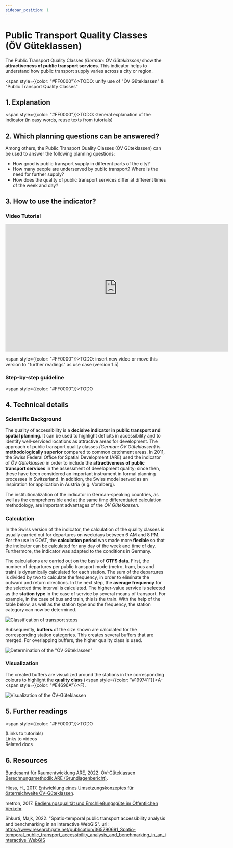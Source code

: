 ```yaml
---
sidebar_position: 1
---
```


# Public Transport Quality Classes (ÖV Güteklassen)


The Public Transport Quality Classes <i>(German: ÖV Güteklassen)</i> show the **attractiveness of public transport services**. This indicator helps to understand how public transport supply varies across a city or region. 

<span style={{color: "#FF0000"}}>TODO: unify use of "ÖV Güteklassen" & "Public Transport Quality Classes"</span> 

## 1. Explanation

<span style={{color: "#FF0000"}}>TODO: General explanation of the indicator (in easy words, reuse texts from tutorials)</span> 

## 2. Which planning questions can be answered? 

Among others, the Public Transport Quality Classes (ÖV Güteklassen) can be used to answer the following planning questions:
- How good is public transport supply in different parts of the city?
- How many people are underserved by public transport? Where is the need for further supply?
- How does the quality of public transport services differ at different times of the week and day?

## 3. How to use the indicator?

### Video Tutorial

<iframe class="embed-responsive-item" src="https://player.vimeo.com/video/766394906" frameborder="0" webkitallowfullscreen mozallowfullscreen allowfullscreen data-uk-responsive width="700" height="400"></iframe>


<span style={{color: "#FF0000"}}>TODO: insert new video or move this version to "further readings" as use case (version 1.5)</span>  

### Step-by-step guideline

<span style={{color: "#FF0000"}}>TODO</span> 

## 4. Technical details

### Scientific Background

The quality of accessibility is a **decisive indicator in public transport and spatial planning**. It can be used to highlight deficits in accessibility and to identify well-serviced locations as attractive areas for development. The approach of public transport quality classes <i>(German: ÖV Güteklassen)</i> is **methodologically superior** compared to common catchment areas. In 2011, the Swiss Federal Office for Spatial Development (ARE) used the indicator of <i>ÖV Güteklassen</i> in order to include the **attractiveness of public transport services** in the assessment of development quality; since then, these have been considered an important instrument in formal planning processes in Switzerland. In addition, the Swiss model served as an inspiration for application in Austria (e.g. Voralberg).  

The institutionalization of the indicator in German-speaking countries, as well as the comprehensible and at the same time differentiated calculation methodology, are important advantages of the <i>ÖV Güteklassen</i>. 

### Calculation

In the Swiss version of the indicator, the calculation of the quality classes is usually carried out for departures on weekdays between 6 AM and 8 PM. For the use in GOAT, the **calculation period** was made more **flexible** so that the indicator can be calculated for any day of the week and time of day. Furthermore, the indicator was adapted to the conditions in Germany. 

The calculations are carried out on the basis of **GTFS data**. First, the number of departures per public transport mode (metro, tram, bus and train) is dynamically calculated for each station. The sum of the departures is divided by two to calculate the frequency, in order to eliminate the outward and return directions. In the next step, the **average frequency** for the selected time interval is calculated. The higher-value service is selected as the **station type** in the case of service by several means of transport. For example, in the case of bus and train, this is the train. With the help of the table below, as well as the station type and the frequency, the station category can now be determined. 

![Classification of transport stops](/img/indicators/public_transport/gueteklassen/classification_stations_en.webp "Classification of transport stops")

Subsequently, **buffers** of the size shown are calculated for the corresponding station categories. This creates several buffers that are merged. For overlapping buffers, the higher quality class is used. 

![Determination of the "ÖV Güteklassen"](/img/indicators/public_transport/gueteklassen/determination_oev_gueteklasse_en.webp "Determination of public transport quality classes")

### Visualization

The created buffers are visualized around the stations in the corresponding colours to highlight the **quality class** (<span style={{color: "#199741"}}>A</span>-<span style={{color: "#E4696A"}}>F</span>).




![Visualization of the ÖV-Güteklassen](/img/indicators/public_transport/gueteklassen/visualization.png "Visualization of the ÖV-Güteklassen")

## 5. Further readings

<span style={{color: "#FF0000"}}>TODO</span> 

(Links to tutorials)  
Links to videos  
Related docs  

## 6. Resources

Bundesamt für Raumentwicklung ARE, 2022. [ÖV-Güteklassen Berechnungsmethodik ARE (Grundlagenbericht)](https://www.are.admin.ch/are/de/home/medien-und-publikationen/publikationen/verkehr/ov-guteklassen-berechnungsmethodik-are.html "Open Reference").

Hiess, H., 2017. [Entwicklung eines Umsetzungskonzeptes für österreichweite ÖV-Güteklassen](https://www.oerok.gv.at/fileadmin/user_upload/Bilder/2.Reiter-Raum_u._Region/1.OEREK/OEREK_2011/PS_RO_Verkehr/OeV-G%C3%BCteklassen_Bericht_Final_2017-04-12.pdf "Open Reference").

metron, 2017. [Bedienungsqualität und Erschließungsgüte im Öffentlichen Verkehr](https://vorarlberg.at/documents/302033/472144/1-+Schlussbericht.pdf/81c5f0d7-a0f0-54c7-e951-462cd5cf2831?t=1616147848364 "Open Reference").

Shkurti, Majk, 2022. "Spatio-temporal public transport accessibility analysis and benchmarking in an interactive WebGIS". url: https://www.researchgate.net/publication/365790691_Spatio-temporal_public_transport_accessibility_analysis_and_benchmarking_in_an_interactive_WebGIS 